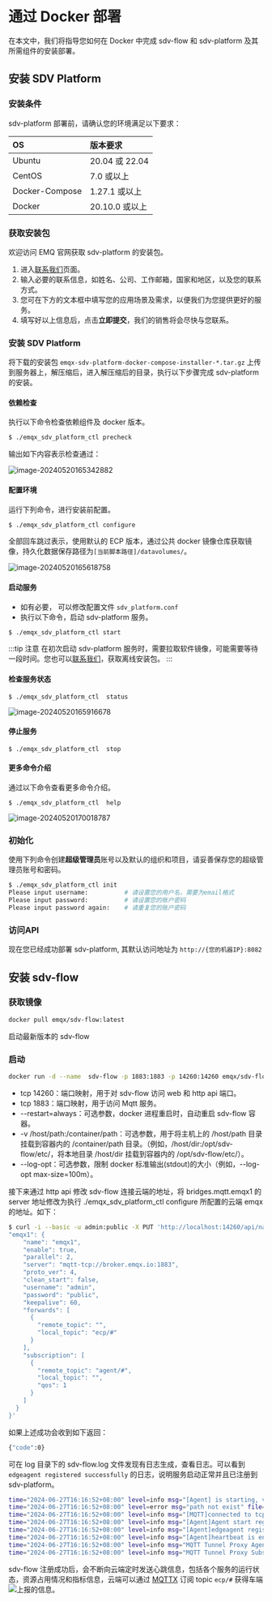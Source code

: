 # 通过 Docker 部署

在本文中，我们将指导您如何在 Docker 中完成 sdv-flow 和 sdv-platform 及其所需组件的安装部署。

## 安装 SDV Platform

### 安装条件

sdv-platform 部署前，请确认您的环境满足以下要求：

| OS             | 版本要求       |
| :------------- | :------------- |
| Ubuntu         | 20.04 或 22.04 |
| CentOS         | 7.0 或以上     |
| Docker-Compose | 1.27.1 或以上  |
| Docker         | 20.10.0 或以上 |

### 获取安装包

欢迎访问 EMQ 官网获取 sdv-platform 的安装包。

1. 进入[联系我们](https://www.emqx.com/zh/contact?product=emqx-ecp)页面。
2. 输入必要的联系信息，如姓名、公司、工作邮箱，国家和地区，以及您的联系方式。
3. 您可在下方的文本框中填写您的应用场景及需求，以便我们为您提供更好的服务。
4. 填写好以上信息后，点击**立即提交**，我们的销售将会尽快与您联系。

### 安装 SDV Platform

将下载的安装包 `emqx-sdv-platform-docker-compose-installer-*.tar.gz` 上传到服务器上，解压缩后，进入解压缩后的目录，执行以下步骤完成 sdv-platform 的安装。

#### 依赖检查

执行以下命令检查依赖组件及 docker 版本。

```bash
$ ./emqx_sdv_platform_ctl precheck
```

输出如下内容表示检查通过：

![image-20240520165342882](_assets/precheck.png)

#### 配置环境

运行下列命令，进行安装前配置。

```bash
$ ./emqx_sdv_platform_ctl configure
```

全部回车跳过表示，使用默认的 ECP 版本，通过公共 docker 镜像仓库获取镜像，持久化数据保存路径为`[当前脚本路径]/datavolumes/`。

![image-20240520165618758](_assets/configure.png)

#### 启动服务

- 如有必要， 可以修改配置文件 `sdv_platform.conf`
- 执行以下命令，启动 sdv-platform 服务。

```bash
$ ./emqx_sdv_platform_ctl start
```

:::tip 注意 
在初次启动 sdv-platform 服务时，需要拉取软件镜像，可能需要等待一段时间。您也可以[联系我们](https://www.emqx.com/zh/contact?product=emqx-ecp)，获取离线安装包。 
:::

#### 检查服务状态

```
$ ./emqx_sdv_platform_ctl  status
```

![image-20240520165916678](_assets/status.png)

#### 停止服务

```
$ ./emqx_sdv_platform_ctl  stop
```

#### 更多命令介绍

通过以下命令查看更多命令介绍。

```
$ ./emqx_sdv_platform_ctl  help
```

![image-20240520170018787](_assets/help.png)

### 初始化

使用下列命令创建**超级管理员**账号以及默认的组织和项目，请妥善保存您的超级管理员账号和密码。

```bash
$ ./emqx_sdv_platform_ctl init
Please input username:          # 请设置您的用户名，需要为email格式
Please input password:          # 请设置您的账户密码
Please input password again:    # 请重复您的账户密码
```

### 访问API

现在您已经成功部署 sdv-platform, 其默认访问地址为 `http://{您的机器IP}:8082`

## 安装 sdv-flow

### 获取镜像

```bash
docker pull emqx/sdv-flow:latest
```

启动最新版本的 sdv-flow

### 启动

```bash
docker run -d --name  sdv-flow -p 1883:1883 -p 14260:14260 emqx/sdv-flow:latest
```

- tcp 14260：端口映射，用于对 sdv-flow 访问 web 和 http api 端口。
- tcp 1883：端口映射，用于访问 Mqtt 服务。
- --restart=always：可选参数，docker 进程重启时，自动重启 sdv-flow 容器。
- -v /host/path:/container/path：可选参数，用于将主机上的 /host/path 目录挂载到容器内的 /container/path 目录。（例如，/host/dir:/opt/sdv-flow/etc/，将本地目录 /host/dir 挂载到容器内的 /opt/sdv-flow/etc/）。
- --log-opt：可选参数，限制 docker 标准输出(stdout)的大小（例如，--log-opt max-size=100m）。

接下来通过 http api 修改 sdv-flow 连接云端的地址，将 bridges.mqtt.emqx1 的 server 地址修改为执行 ./emqx_sdv_platform_ctl configure 所配置的云端 emqx 的地址。如下：

```bash
$ curl -i --basic -u admin:public -X PUT 'http://localhost:14260/api/nanomq/bridges/emqx1' -d '{
"emqx1": {
    "name": "emqx1",
    "enable": true,
    "parallel": 2,
    "server": "mqtt-tcp://broker.emqx.io:1883",
    "proto_ver": 4,
    "clean_start": false,
    "username": "admin",
    "password": "public",
    "keepalive": 60,
    "forwards": [
      {
        "remote_topic": "",
        "local_topic": "ecp/#"
      }
    ],
    "subscription": [
      {
        "remote_topic": "agent/#",
        "local_topic": "",
        "qos": 1
      }
    ]
  }
}'
```

如果上述成功会收到如下返回：

```bash
{"code":0}
```

可在 log 目录下的 sdv-flow.log 文件发现有日志生成，查看日志。可以看到 `edgeagent registered successfully` 的日志，说明服务启动正常并且已注册到 sdv-platform。

```bash
time="2024-06-27T16:16:52+08:00" level=info msg="[Agent] is starting, vin: ubuntu" file="agent/init.go:18" func=sdv-flow/agent.Init
time="2024-06-27T16:16:52+08:00" level=error msg="path not exist" file="agent/clean_parquet.go:17" func=sdv-flow/agent.CleanParquetFile
time="2024-06-27T16:16:52+08:00" level=info msg="[MQTT]connected to tcp://127.0.0.1:1883" file="agent/mqtt.go:70" func=sdv-flow/agent.onMQTTConnected
time="2024-06-27T16:16:52+08:00" level=info msg="[Agent]Agent start registration to default org and project. " file="agent/init.go:47" func=sdv-flow/agent.Init
time="2024-06-27T16:16:52+08:00" level=info msg="[Agent]edgeagent registered successfully ,orgId : , projectId :" file="agent/registration.go:127" func=sdv-flow/agent.register.func1
time="2024-06-27T16:16:52+08:00" level=info msg="[Agent]heartbeat is enabled ,interval 15" file="agent/init.go:73" func=sdv-flow/agent.Init
time="2024-06-27T16:16:52+08:00" level=info msg="MQTT Tunnel Proxy Agent connected to tcp://127.0.0.1:1883" file="mqtt/proxy.go:88" func=ecp-tunnel/mqtt.SubTunnelTopic
time="2024-06-27T16:16:52+08:00" level=info msg="MQTT Tunnel Proxy Subscribed topic agent/ubuntu/proxy/request/+" file="mqtt/proxy.go:116" func=ecp-tunnel/mqtt.SubTunnelTopic.func1
```

sdv-flow 注册成功后，会不断向云端定时发送心跳信息，包括各个服务的运行状态，资源占用情况和指标信息，云端可以通过 [MQTTX](https://docs.emqx.com/zh/enterprise/latest/messaging/publish-and-subscribe.html) 订阅 topic `ecp/#` 获得车端![上报的信息](./_assets/sub_ecp.png)。